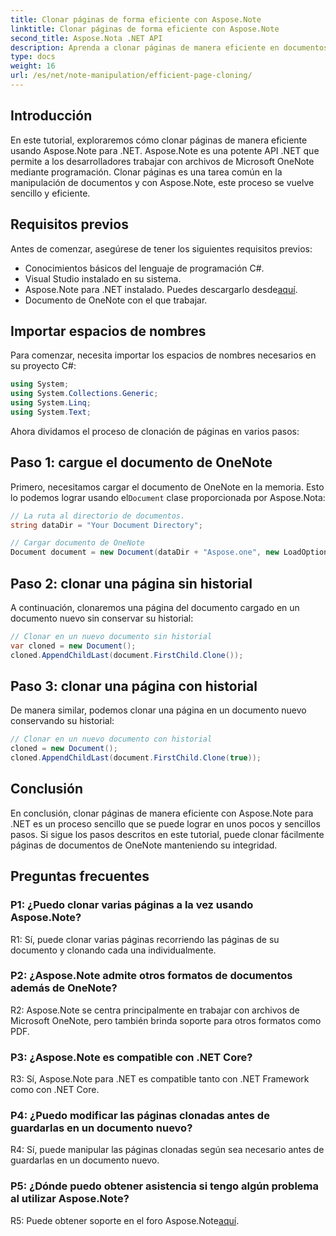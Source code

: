 ```yaml
---
title: Clonar páginas de forma eficiente con Aspose.Note
linktitle: Clonar páginas de forma eficiente con Aspose.Note
second_title: Aspose.Nota .NET API
description: Aprenda a clonar páginas de manera eficiente en documentos de OneNote usando Aspose.Note para .NET. Siga nuestro tutorial paso a paso para una fácil implementación.
type: docs
weight: 16
url: /es/net/note-manipulation/efficient-page-cloning/
---
```

## Introducción

En este tutorial, exploraremos cómo clonar páginas de manera eficiente usando Aspose.Note para .NET. Aspose.Note es una potente API .NET que permite a los desarrolladores trabajar con archivos de Microsoft OneNote mediante programación. Clonar páginas es una tarea común en la manipulación de documentos y con Aspose.Note, este proceso se vuelve sencillo y eficiente.

## Requisitos previos

Antes de comenzar, asegúrese de tener los siguientes requisitos previos:

- Conocimientos básicos del lenguaje de programación C#.
- Visual Studio instalado en su sistema.
-  Aspose.Note para .NET instalado. Puedes descargarlo desde[aquí](https://releases.aspose.com/note/net/).
- Documento de OneNote con el que trabajar.

## Importar espacios de nombres

Para comenzar, necesita importar los espacios de nombres necesarios en su proyecto C#:

```csharp
using System;
using System.Collections.Generic;
using System.Linq;
using System.Text;
```

Ahora dividamos el proceso de clonación de páginas en varios pasos:

## Paso 1: cargue el documento de OneNote

Primero, necesitamos cargar el documento de OneNote en la memoria. Esto lo podemos lograr usando el`Document` clase proporcionada por Aspose.Nota:

```csharp
// La ruta al directorio de documentos.
string dataDir = "Your Document Directory";

// Cargar documento de OneNote
Document document = new Document(dataDir + "Aspose.one", new LoadOptions { LoadHistory = true });
```

## Paso 2: clonar una página sin historial

A continuación, clonaremos una página del documento cargado en un documento nuevo sin conservar su historial:

```csharp
// Clonar en un nuevo documento sin historial
var cloned = new Document();
cloned.AppendChildLast(document.FirstChild.Clone());
```

## Paso 3: clonar una página con historial

De manera similar, podemos clonar una página en un documento nuevo conservando su historial:

```csharp
// Clonar en un nuevo documento con historial
cloned = new Document();
cloned.AppendChildLast(document.FirstChild.Clone(true));
```

## Conclusión

En conclusión, clonar páginas de manera eficiente con Aspose.Note para .NET es un proceso sencillo que se puede lograr en unos pocos y sencillos pasos. Si sigue los pasos descritos en este tutorial, puede clonar fácilmente páginas de documentos de OneNote manteniendo su integridad.

## Preguntas frecuentes

### P1: ¿Puedo clonar varias páginas a la vez usando Aspose.Note?

R1: Sí, puede clonar varias páginas recorriendo las páginas de su documento y clonando cada una individualmente.

### P2: ¿Aspose.Note admite otros formatos de documentos además de OneNote?

R2: Aspose.Note se centra principalmente en trabajar con archivos de Microsoft OneNote, pero también brinda soporte para otros formatos como PDF.

### P3: ¿Aspose.Note es compatible con .NET Core?

R3: Sí, Aspose.Note para .NET es compatible tanto con .NET Framework como con .NET Core.

### P4: ¿Puedo modificar las páginas clonadas antes de guardarlas en un documento nuevo?

R4: Sí, puede manipular las páginas clonadas según sea necesario antes de guardarlas en un documento nuevo.

### P5: ¿Dónde puedo obtener asistencia si tengo algún problema al utilizar Aspose.Note?

 R5: Puede obtener soporte en el foro Aspose.Note[aquí](https://forum.aspose.com/c/note/28).